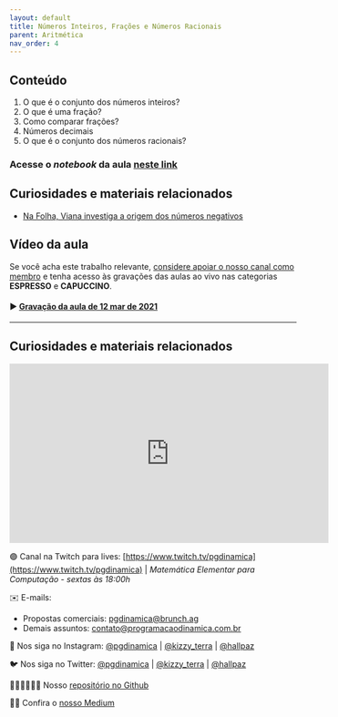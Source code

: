 ```yaml
---
layout: default
title: Números Inteiros, Frações e Números Racionais
parent: Aritmética
nav_order: 4
---
```


## Conteúdo 

1. O que é o conjunto dos números inteiros?
2. O que é uma fração?
3. Como comparar frações?
4. Números decimais
5. O que é o conjunto dos números racionais?

### Acesse o *notebook* da aula <a href="/notebooks/mec004_fracoes.html" target="_black">neste link</a>

## Curiosidades e materiais relacionados

* [Na Folha, Viana investiga a origem dos números negativos](https://impa.br/noticias/na-folha-viana-investiga-a-origem-dos-numeros-negativos/)

## Vídeo da aula

Se você acha este trabalho relevante, [considere apoiar o nosso canal como membro](https://youtube.com/join) e tenha acesso às gravações das aulas ao vivo nas categorias **ESPRESSO** e **CAPUCCINO**.

#### ▶️ [Gravação da aula de 12 mar de 2021](https://youtu.be/npOPopVpPyo)

-------

## Curiosidades e materiais relacionados

<iframe width="560" height="315" src="https://www.youtube.com/embed/9nWMXIXNGdU" frameborder="0" allow="accelerometer; autoplay; clipboard-write; encrypted-media; gyroscope; picture-in-picture" allowfullscreen></iframe>


🟣 Canal na Twitch para lives: [https://www.twitch.tv/pgdinamica](https://www.twitch.tv/pgdinamica) | *Matemática Elementar para Computação - sextas às 18:00h*


✉️ E-mails:
* Propostas comerciais: [pgdinamica@brunch.ag](mailto:pgdinamica@brunch.ag)
* Demais assuntos: [contato@programacaodinamica.com.br](mailto:contato@programacaodinamica.com.br)

📸 Nos siga no Instagram: [@pgdinamica](https://instagram.com/pgdinamica) | [@kizzy_terra](https://instagram.com/kizzy_terra) | [@hallpaz](https://instagram.com/hallpaz)

🐦 Nos siga no Twitter: [@pgdinamica](https://twitter.com/pgdinamica) | [@kizzy_terra](https://twitter.com/kizzy_terra) | [@hallpaz](https://twitter.com/hallpaz)

👩🏾‍💻👨🏾‍💻 Nosso [repositório no Github](https://github.com/programacaodinamica)

✍🏾 Confira o [nosso Medium](https://medium.com/programacaodinamica)